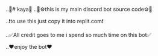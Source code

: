 ..📌# kaya📌
..🔨⚙️this is my main discord bot  source code⚙️🔨

..❗️to use this just copy it into replit.com❗️



..✅All credit goes to me i spend so much time on this bot✅ 

..❤️enjoy the bot❤️
